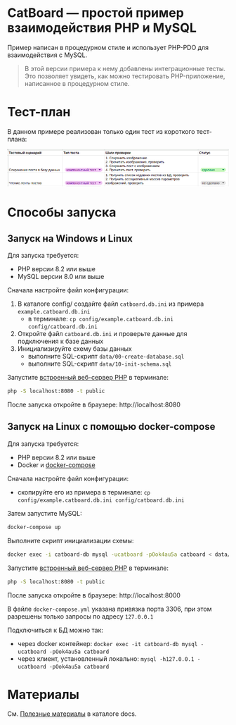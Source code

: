 # CatBoard — простой пример взаимодействия PHP и MySQL

Пример написан в процедурном стиле и использует PHP-PDO для взаимодействия с MySQL.

>В этой версии примера к нему добавлены интеграционные тесты. Это позволяет увидеть, как можно тестировать PHP-приложение, написанное в процедурном стиле.

# Тест-план

В данном примере реализован только один тест из короткого тест-плана:

![Скриншот тест-плана](docs/php-catboard-test-plan.png)

# Способы запуска

## Запуск на Windows и Linux

Для запуска требуется:

- PHP версии 8.2 или выше
- MySQL версии 8.0 или выше

Сначала настройте файл конфигурации:

1. В каталоге config/ создайте файл `catboard.db.ini` из примера `example.catboard.db.ini`
    - в терминале: `cp config/example.catboard.db.ini config/catboard.db.ini`
2. Откройте файл `catboard.db.ini` и проверьте данные для подключения к базе данных
3. Инициализируйте схему базы данных
    - выполните SQL-скрипт `data/00-create-database.sql`
    - выполните SQL-скрипт `data/10-init-schema.sql`

Запустите [встроенный веб-сервер PHP](https://www.php.net/manual/ru/features.commandline.webserver.php) в терминале:

```bash
php -S localhost:8080 -t public

```

После запуска откройте в браузере: http://localhost:8080

## Запуск на Linux с помощью docker-compose

Для запуска требуется:

- PHP версии 8.2 или выше
- Docker и [docker-compose](https://docs.docker.com/compose/install/linux/)

Сначала настройте файл конфигурации:

- скопируйте его из примера в терминале: `cp config/example.catboard.db.ini config/catboard.db.ini`

Затем запустите MySQL:

```bash
docker-compose up

```

Выполните скрипт инициализации схемы:

```bash
docker exec -i catboard-db mysql -ucatboard -pOok4au5a catboard < data/10-init-schema.sql
```

Запустите [встроенный веб-сервер PHP](https://www.php.net/manual/ru/features.commandline.webserver.php) в терминале:

```bash
php -S localhost:8080 -t public

```

После запуска откройте в браузере: http://localhost:8000

В файле `docker-compose.yml` указана привязка порта 3306, при этом разрешены только запросы по адресу `127.0.0.1`

Подключиться к БД можно так:
- через docker контейнер: `docker exec -it catboard-db mysql -ucatboard -pOok4au5a catboard`
- через клиент, установленный локально: `mysql -h127.0.0.1 -ucatboard -pOok4au5a catboard`

# Материалы

См. [Полезные материалы](docs/see-also.md) в каталоге docs.
